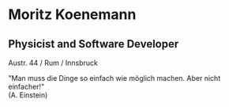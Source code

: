 Moritz Koenemann
===================

Physicist and Software Developer
-------------------

Austr. 44 / Rum / Innsbruck

"Man muss die Dinge so einfach wie möglich machen. Aber nicht einfacher!"  
(A. Einstein)
